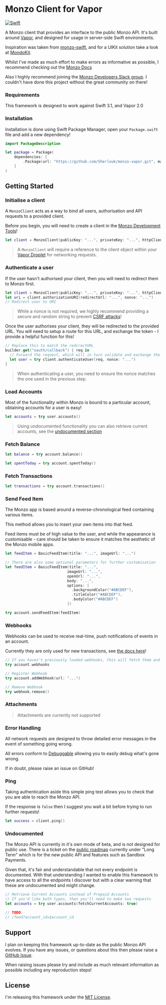 # Monzo Client for Vapor

[![Swift](https://img.shields.io/badge/Swift-3.1-orange.svg?style=flat)](https://swift.org)

A Monzo client that provides an interface to the public Monzo API. It's built around [Vapor](https://vapor.codes/), and designed for usage in server-side Swift environments.

Inspiration was taken from [monzo-swift](https://github.com/marius-serban/monzo-swift), and for a UIKit solution take a look at [MondoKit](https://github.com/pollarm/MondoKit).

Whilst I've made as much effort to make errors as informative as possible, I recommend checking out the [Monzo Docs](https://monzo.com/docs/#introduction)

Also I highly recommend joining the [Monzo Developers Slack group](https://devslack.monzo.com). I couldn't have done this project without the great community on there!

### Requirements

This framework is designed to work against Swift 3.1, and Vapor 2.0

### Installation

Installation is done using Swift Package Manager, open your `Package.swift` file and add a new dependency!

```swift
import PackageDescription

let package = Package(
    dependencies: [
        .Package(url: "https://github.com/Sherlouk/monzo-vapor.git", majorVersion: 1),
    ]
)
```

## Getting Started

### Initialise a client

A `MonzoClient` acts as a way to bind all users, authorisation and API requests to a provided client.

Before you begin, you will need to create a client in the [Monzo Development Tools](https://developers.getmondo.co.uk/)!

```swift
let client = MonzoClient(publicKey: "...", privateKey: "...", httpClient: Droplet.client)
```

> A `MonzoClient` will require a reference to the client object within your [Vapor Droplet](https://docs.vapor.codes/2.0/vapor/droplet/) for networking requests.

### Authenticate a user

If the user hasn't authorised your client, then you will need to redirect them to Monzo first.

```swift
let client = MonzoClient(publicKey: "...", privateKey: "...", httpClient: Droplet.client)
let uri = client.authorizationURI(redirectUrl: "...", nonce: "...")
// Redirect user to URI
```

> While a nonce is not required, we highly recommend providing a secure and random string to prevent [CSRF attacks](https://www.owasp.org/index.php/Cross-Site_Request_Forgery_%28CSRF%29)!

Once the user authorises your client, they will be redirected to the provided URL.
You will need to setup a route for this URL, and exchange the token - I provide a helpful function for this!

```swift
// Replace this to match the redirectURL
builder.get("oauth/callback") { req in
  // Forward the request, which will in turn validate and exchange the token
  let user = try client.authenticateUser(req, nonce: "...")
}
```

> When authenticating a user, you need to ensure the nonce matches the one used in the previous step.

### Load Accounts

Most of the functionality within Monzo is bound to a particular account, obtaining accounts for a user is easy!

```swift
let accounts = try user.accounts()
```

> Using undocumented functionality you can also retrieve current accounts, see the [undocumented section](https://github.com/Sherlouk/monzo-vapor#undocumented)

### Fetch Balance

```swift
let balance = try account.balance()

let spentToday = try account.spentToday()
```

### Fetch Transactions

```swift
let transactions = try account.transactions()
```

### Send Feed Item

The Monzo app is based around a reverse-chronological feed containing various items.

This method allows you to insert your own items into that feed.

Feed items must be of high value to the user, and while the appearance is customisable - care should be taken to ensure it matches the aesthetic of the Monzo mobile apps.

```swift
let feedItem = BasicFeedItem(title: "...", imageUrl: "...")

// There are also some optional parameters for further customisation
let feedItem = BasicFeedItem(title: "...",
                            imageUrl: "...",
                            openUrl: "...",
                            body: "...",
                            options: [
                              .backgroundColor("#ABCDEF"),
                              .titleColor("#ABCDEF"),
                              .bodyColor("#ABCDEF")
                            ])

try account.sendFeedItem(feedItem)
```

### Webhooks

Webhooks can be used to receive real-time, push notifications of events in an account.

Currently they are only used for new transactions, see [the docs here](https://monzo.com/docs/#transaction-created)!

```swift
// If you haven't previously loaded webhooks, this will fetch them and then return them
try account.webhooks

// Register Webhook
try account.addWebhook(url: "...")

// Remove Webhook
try webhook.remove()
```

### Attachments

> Attachments are currently not supported

### Error Handling

All network requests are designed to throw detailed error messages in the event of something going wrong.

All errors conform to [Debuggable](https://docs.vapor.codes/2.0/debugging/overview/) allowing you to easily debug what's gone wrong.

If in doubt, please raise an issue on GitHub!

### Ping

Taking authentication aside this simple ping test allows you to check that you are able to reach the Monzo API.

If the response is `false` then I suggest you wait a bit before trying to run further requests!

```swift
let success = client.ping()
```

### Undocumented

The Monzo API is currently in it's own mode of beta, and is not designed for public use. There is a ticket on the [public roadmap](https://trello.com/b/9tcaMB4w/monzo-transparent-product-roadmap) currently under "Long Term" which is for the new public API and features such as Sandbox Payments.

Given that, it's fair and understandable that not every endpoint is documented. With that understanding I wanted to enable this framework to have access to all the endpoints I discover but with a clear warning that these are undocumented and might change.

```swift
// Retrieve Current Accounts instead of Prepaid Accounts
// If you'd like both types, then you'll need to make two requests
let accounts = try user.accounts(fetchCurrentAccounts: true)

// TODO:
// /feed?account_id=$account_id

```

## Support

I plan on keeping this framework up-to-date as the public Monzo API evolves. If you have any issues, or questions about this then please raise a [GitHub Issue](https://github.com/Sherlouk/monzo-vapor/issues/new).

When raising issues please try and include as much relevant information as possible including any reproduction steps!

## License

I'm releasing this framework under the [MIT License](https://github.com/Sherlouk/monzo-vapor/blob/master/LICENSE.md).
